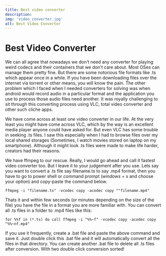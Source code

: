 ```yaml
---
title: Best video converter
description: 
img: 'video_converter.jpg'
alt: Best Video Converter
---
```


# Best Video Converter
We can all agree that nowadays we don't need any converter for playing weird codecs and their containers that we don't care about. Most OSes can manage them pretty fine. But there are some notorious file formats like .ts which appear once in a while. If you have been downloading files over the internet via torrent or other means, you will know the pain. The other problem which I faced when I needed converters for solving was when android would record audio in a particular format and the application you use to process those audio files need another. It was royally challenging to sit through this converting process using VLC, total video converter and other such cliche apps. 

We have come across at least one video converter in our life. At the very least you might have come across VLC, which by the way is an excellent media player anyone could have asked for. But even VLC has some trouble in seeking .ts files. I saw this especially when I had to browse files over my local shared storages (Sometimes, I watch movies stored on laptop on my smartphone). Although it might look .ts files were made to make life harder, creators had their reasons. 

We have ffmpeg to our rescue. Really, I would go ahead and call it fastest video converter too. But I leave it to your judgement after you use. Lets say you want to convert a .ts file say filename.ts to say .mp4 format, then you have to go to power shell or command prompt (*windows* + x and choose your option) and copy-paste the command below.

` ffmpeg -i "filename.ts" -vcodec copy -acodec copy ""filename.mp4" `

Thats it and within few seconds (or minutes depending on the size of the file) you have the file in a format you are more familiar with. You can convert all .ts files in a folder to .mp4 files like this:

` for %%f in (*.ts) do call ffmpeg -i "%%~f" -vcodec copy -acodec copy "%%~nf.mp4" `

If you use it frequently, create a .bat file and paste the above command and save it. Just double click this .bat file and it will automatically convert all the files in that directory. You can create another .bat file to delete all .ts files after conversion. With two double click conversion sorted!
